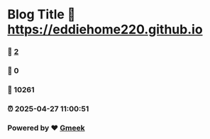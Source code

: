 # Blog Title :link: https://eddiehome220.github.io 
### :page_facing_up: [2](https://eddiehome220.github.io/tag.html) 
### :speech_balloon: 0 
### :hibiscus: 10261 
### :alarm_clock: 2025-04-27 11:00:51 
### Powered by :heart: [Gmeek](https://github.com/Meekdai/Gmeek)
